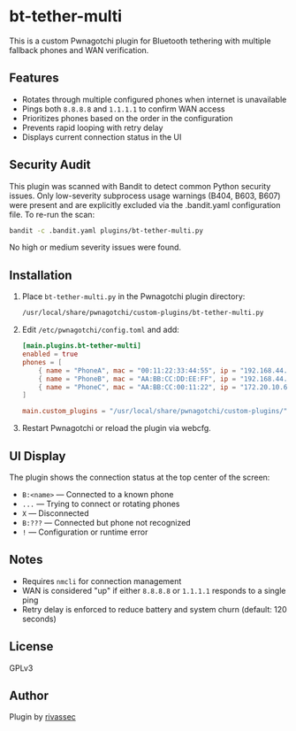 # bt-tether-multi

This is a custom Pwnagotchi plugin for Bluetooth tethering with multiple fallback phones and WAN verification.

## Features

- Rotates through multiple configured phones when internet is unavailable
- Pings both `8.8.8.8` and `1.1.1.1` to confirm WAN access
- Prioritizes phones based on the order in the configuration
- Prevents rapid looping with retry delay
- Displays current connection status in the UI

## Security Audit

This plugin was scanned with Bandit to detect common Python security issues. Only low-severity subprocess usage warnings (B404, B603, B607) were present and are explicitly excluded via the .bandit.yaml configuration file.
To re-run the scan:
    
   ```bash
   bandit -c .bandit.yaml plugins/bt-tether-multi.py
   ```
    
No high or medium severity issues were found.

## Installation

1. Place `bt-tether-multi.py` in the Pwnagotchi plugin directory:

   ```bash
   /usr/local/share/pwnagotchi/custom-plugins/bt-tether-multi.py
   ```

2. Edit `/etc/pwnagotchi/config.toml` and add:

   ```toml
   [main.plugins.bt-tether-multi]
   enabled = true
   phones = [
       { name = "PhoneA", mac = "00:11:22:33:44:55", ip = "192.168.44.45", type = "android" },
       { name = "PhoneB", mac = "AA:BB:CC:DD:EE:FF", ip = "192.168.44.146", type = "android" },
       { name = "PhoneC", mac = "AA:BB:CC:00:11:22", ip = "172.20.10.6", type = "ios" }
   ]

   main.custom_plugins = "/usr/local/share/pwnagotchi/custom-plugins/"
   ```

3. Restart Pwnagotchi or reload the plugin via webcfg.

## UI Display

The plugin shows the connection status at the top center of the screen:

- `B:<name>` — Connected to a known phone
- `...` — Trying to connect or rotating phones
- `X` — Disconnected
- `B:???` — Connected but phone not recognized
- `!` — Configuration or runtime error

## Notes

- Requires `nmcli` for connection management
- WAN is considered "up" if either `8.8.8.8` or `1.1.1.1` responds to a single ping
- Retry delay is enforced to reduce battery and system churn (default: 120 seconds)

## License

GPLv3

## Author

Plugin by [rivassec](https://github.com/rivassec)

